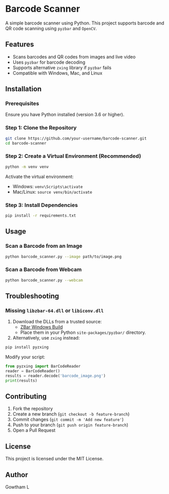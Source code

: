 # Barcode Scanner

A simple barcode scanner using Python. This project supports barcode and QR code scanning using `pyzbar` and `OpenCV`.

## Features
- Scans barcodes and QR codes from images and live video
- Uses `pyzbar` for barcode decoding
- Supports alternative `zxing` library if `pyzbar` fails
- Compatible with Windows, Mac, and Linux

## Installation
### Prerequisites
Ensure you have Python installed (version 3.6 or higher).

### Step 1: Clone the Repository
```sh
git clone https://github.com/your-username/barcode-scanner.git
cd barcode-scanner
```

### Step 2: Create a Virtual Environment (Recommended)
```sh
python -m venv venv
```
Activate the virtual environment:
- Windows: `venv\Scripts\activate`
- Mac/Linux: `source venv/bin/activate`

### Step 3: Install Dependencies
```sh
pip install -r requirements.txt
```

## Usage
### Scan a Barcode from an Image
```sh
python barcode_scanner.py --image path/to/image.png
```

### Scan a Barcode from Webcam
```sh
python barcode_scanner.py --webcam
```

## Troubleshooting
### Missing `libzbar-64.dll` or `libiconv.dll`
1. Download the DLLs from a trusted source:
   - [ZBar Windows Build](https://github.com/mchehab/zbar)
   - Place them in your Python `site-packages/pyzbar/` directory.
2. Alternatively, use `zxing` instead:
```sh
pip install pyzxing
```
Modify your script:
```python
from pyzxing import BarCodeReader
reader = BarCodeReader()
results = reader.decode('barcode_image.png')
print(results)
```

## Contributing
1. Fork the repository
2. Create a new branch (`git checkout -b feature-branch`)
3. Commit changes (`git commit -m 'Add new feature'`)
4. Push to your branch (`git push origin feature-branch`)
5. Open a Pull Request

## License
This project is licensed under the MIT License.

## Author
Gowtham L

